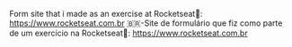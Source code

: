 Form site that i made as an exercise at Rocketseat🚀: https://www.rocketseat.com.br
🇧🇷-Site de formulário que fiz como parte de um exercício na Rocketseat🚀: https://www.rocketseat.com.br
